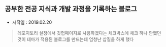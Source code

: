## 공부한 전공 지식과 개발 과정을 기록하는 블로그

- 시작일 : 2019.02.20 
> 레포지토리 설정에서 깃헙페이지로 사용하겠다는 체크박스에 체크 하나 안했던 것이  테마가 적용된 블로그를 만드는데 엄청난 삽질을 하게 했다 
